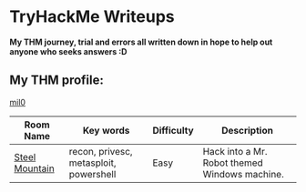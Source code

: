 # TryHackMe Writeups
**My THM journey, trial and errors all written down in hope to help out anyone who seeks answers :D**

## My THM profile:

[mil0](https://tryhackme.com/p/milO)

Room Name   | Key words    | Difficulty    | Description
----        | ----      | ----          | ----
[Steel Mountain](https://tryhackme.com/room/steelmountain) | recon, privesc, metasploit, powershell | Easy | Hack into a Mr. Robot themed Windows machine.
